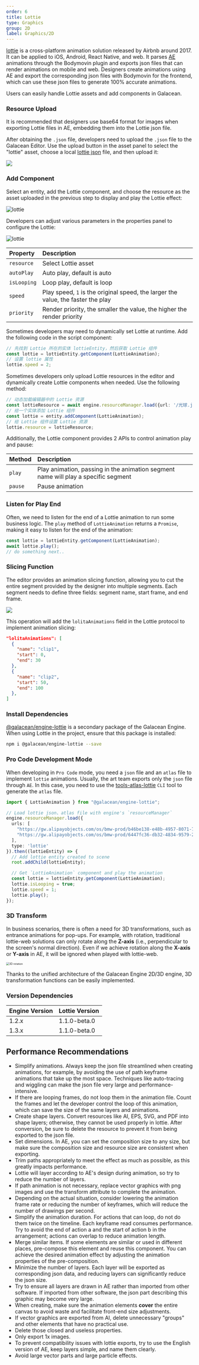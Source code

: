 ```yaml
---
order: 6
title: Lottie
type: Graphics
group: 2D
label: Graphics/2D
---
```


[lottie](https://airbnb.io/lottie/) is a cross-platform animation solution released by Airbnb around 2017. It can be applied to iOS, Android, React Native, and web. It parses [AE](https://www.adobe.com/products/aftereffects.html) animations through the Bodymovin plugin and exports json files that can render animations on mobile and web. Designers create animations using AE and export the corresponding json files with Bodymovin for the frontend, which can use these json files to generate 100% accurate animations.

Users can easily handle Lottie assets and add components in Galacean.

### Resource Upload

It is recommended that designers use base64 format for images when exporting Lottie files in AE, embedding them into the Lottie json file.

After obtaining the `.json` file, developers need to upload the `.json` file to the Galacean Editor. Use the upload button in the asset panel to select the "lottie" asset, choose a local [lottie json](https://github.com/galacean/galacean.github.io/files/14106485/_Lottie.3.json) file, and then upload it:

<img src="https://mdn.alipayobjects.com/huamei_w6ifet/afts/img/A*UQ1LTI_mYv4AAAAAAAAAAAAADjCHAQ/original"   />

### Add Component

Select an entity, add the Lottie component, and choose the resource as the asset uploaded in the previous step to display and play the Lottie effect:

![lottie](https://mdn.alipayobjects.com/huamei_w6ifet/afts/img/A*ehFMT7vBaCAAAAAAAAAAAAAADjCHAQ/original)

Developers can adjust various parameters in the properties panel to configure the Lottie:

![lottie](https://mdn.alipayobjects.com/huamei_w6ifet/afts/img/A*OswOQI837OkAAAAAAAAAAAAADjCHAQ/original)

| Property | Description |
| :--- | :--- |
| `resource` | Select Lottie asset |
| `autoPlay` | Auto play, default is auto |
| `isLooping` | Loop play, default is loop |
| `speed` | Play speed, `1` is the original speed, the larger the value, the faster the play |
| `priority` | Render priority, the smaller the value, the higher the render priority |

Sometimes developers may need to dynamically set Lottie at runtime. Add the following code in the script component:
```typescript
// 先找到 Lottie 所在的实体 lottieEntity，然后获取 Lottie 组件
const lottie = lottieEntity.getComponent(LottieAnimation);
// 设置 lottie 属性
lottie.speed = 2;
```
Sometimes developers only upload Lottie resources in the editor and dynamically create Lottie components when needed. Use the following method:
```typescript
// 动态加载编辑器中的 Lottie 资源
const lottieResource = await engine.resourceManager.load({url: '/光球.json', type: 'EditorLottie'});
// 给一个实体添加 Lottie 组件
const lottie = entity.addComponent(LottieAnimation);
// 给 Lottie 组件设置 Lottie 资源
lottie.resource = lottieResource;
```

Additionally, the Lottie component provides 2 APIs to control animation play and pause:

| Method | Description |
| :--- | :--- |
| `play` | Play animation, passing in the animation segment name will play a specific segment |
| `pause` | Pause animation |

### Listen for Play End

Often, we need to listen for the end of a Lottie animation to run some business logic. The `play` method of `LottieAnimation` returns a `Promise`, making it easy to listen for the end of the animation:

```typescript
const lottie = lottieEntity.getComponent(LottieAnimation);
await lottie.play();
// do something next..
```

### Slicing Function

The editor provides an animation slicing function, allowing you to cut the entire segment provided by the designer into multiple segments. Each segment needs to define three fields: segment name, start frame, and end frame.

<playground src="lottie-clips.ts"></playground>

<img src="https://mdn.alipayobjects.com/huamei_w6ifet/afts/img/A*skjbSZjSpYoAAAAAAAAAAAAADjCHAQ/original" style="zoom:100%;" />

This operation will add the `lolitaAnimations` field in the Lottie protocol to implement animation slicing:

```json
"lolitaAnimations": [
  {
    "name": "clip1",
    "start": 0,
    "end": 30
  },
  {
    "name": "clip2",
    "start": 50,
    "end": 100
  },
]
```

### Install Dependencies

<a href="https://www.npmjs.com/package/@galacean/engine-lottie" target="_blank">@galacean/engine-lottie</a> is a secondary package of the Galacean Engine. When using Lottie in the project, ensure that this package is installed:

```bash
npm i @galacean/engine-lottie --save
```

### Pro Code Development Mode

When developing in `Pro Code` mode, you need a `json` file and an `atlas` file to implement `lottie` animations. Usually, the art team exports only the `json` file through `AE`. In this case, you need to use the [tools-atlas-lottie](https://www.npmjs.com/package/@galacean/tools-atlas-lottie) `CLI` tool to generate the `atlas` file.

```typescript
import { LottieAnimation } from "@galacean/engine-lottie";

// Load lottie json、atlas file with engine's `resourceManager`
engine.resourceManager.load({
  urls: [
    "https://gw.alipayobjects.com/os/bmw-prod/b46be138-e48b-4957-8071-7229661aba53.json",
    "https://gw.alipayobjects.com/os/bmw-prod/6447fc36-db32-4834-9579-24fe33534f55.atlas"
  ],
  type: 'lottie'
}).then((lottieEntity) => {
  // Add lottie entity created to scene 
  root.addChild(lottieEntity);

  // Get `LottieAnimation` component and play the animation
  const lottie = lottieEntity.getComponent(LottieAnimation);
  lottie.isLooping = true;
  lottie.speed = 1;
  lottie.play();
});
```

<playground src="lottie.ts"></playground>

### 3D Transform

In business scenarios, there is often a need for 3D transformations, such as entrance animations for pop-ups. For example, with rotation, traditional lottie-web solutions can only rotate along the **Z-axis** (i.e., perpendicular to the screen's normal direction). Even if we achieve rotation along the **X-axis** or **Y-axis** in AE, it will be ignored when played with lottie-web.

<img src="https://gw.alipayobjects.com/mdn/rms_d27172/afts/img/A*qVYxTaEdVBgAAAAAAAAAAAAAARQnAQ" alt="3D rotation" style="zoom:50%;" />

Thanks to the unified architecture of the Galacean Engine 2D/3D engine, 3D transformation functions can be easily implemented.

<playground src="lottie-3d-rotation.ts"></playground>

### Version Dependencies
| Engine Version |  Lottie Version |
| :--- | :--- |
| 1.2.x | 1.1.0-beta.0 |
| 1.3.x | 1.1.0-beta.0 |

## Performance Recommendations

- Simplify animations. Always keep the json file streamlined when creating animations, for example, by avoiding the use of path keyframe animations that take up the most space. Techniques like auto-tracing and wiggling can make the json file very large and performance-intensive.
- If there are looping frames, do not loop them in the animation file. Count the frames and let the developer control the loop of this animation, which can save the size of the same layers and animations.
- Create shape layers. Convert resources like AI, EPS, SVG, and PDF into shape layers; otherwise, they cannot be used properly in lottie. After conversion, be sure to delete the resource to prevent it from being exported to the json file.
- Set dimensions. In AE, you can set the composition size to any size, but make sure the composition size and resource size are consistent when exporting.
- Trim paths appropriately to meet the effect as much as possible, as this greatly impacts performance.
- Lottie will layer according to AE's design during animation, so try to reduce the number of layers.
- If path animation is not necessary, replace vector graphics with png images and use the transform attribute to complete the animation.
- Depending on the actual situation, consider lowering the animation frame rate or reducing the number of keyframes, which will reduce the number of drawings per second.
- Simplify the animation duration. For actions that can loop, do not do them twice on the timeline. Each keyframe read consumes performance. Try to avoid the end of action a and the start of action b in the arrangement; actions can overlap to reduce animation length.
- Merge similar items. If some elements are similar or used in different places, pre-compose this element and reuse this component. You can achieve the desired animation effect by adjusting the animation properties of the pre-composition.
- Minimize the number of layers. Each layer will be exported as corresponding json data, and reducing layers can significantly reduce the json size.
- Try to ensure all layers are drawn in AE rather than imported from other software. If imported from other software, the json part describing this graphic may become very large.
- When creating, make sure the animation elements **cover** the entire canvas to avoid waste and facilitate front-end size adjustments.
- If vector graphics are exported from AI, delete unnecessary "groups" and other elements that have no practical use.
- Delete those closed and useless properties.
- Only export 1x images.
- To prevent compatibility issues with lottie exports, try to use the English version of AE, keep layers simple, and name them clearly.
- Avoid large vector parts and large particle effects.
